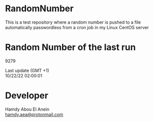 # RandomNumber    
This is a test repository where a random number is pushed to a file automatically passwordless from a cron job in my Linux CentOS server    
# Random Number of the last run   
9279
      
Last update (GMT +1)    
10/22/22 02:00:01
# Developer    
Hamdy Abou El Anein   
hamdy.aea@protonmail.com
